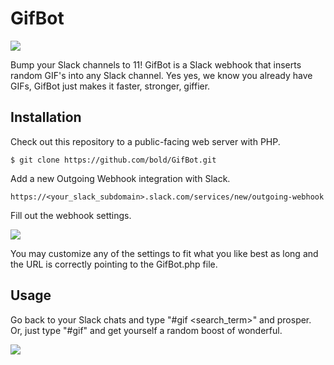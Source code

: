 GifBot
======

<img src="http://hellobold.com/slack/gifbot-logo.gif?new" />

Bump your Slack channels to 11! GifBot is a Slack webhook that inserts random GIF's into any Slack channel. Yes yes, we know you already have GIFs, GifBot just makes it faster, stronger, giffier.

## Installation

Check out this repository to a public-facing web server with PHP.

```
$ git clone https://github.com/bold/GifBot.git
```

Add a new Outgoing Webhook integration with Slack.

```
https://<your_slack_subdomain>.slack.com/services/new/outgoing-webhook
```

Fill out the webhook settings.

<img src="http://hellobold.com/slack/gifbot-setup.jpg" />

You may customize any of the settings to fit what you like best as long and the URL is correctly pointing to the GifBot.php file.

## Usage

Go back to your Slack chats and type "#gif <search_term>" and prosper. Or, just type "#gif" and get yourself a random boost of wonderful.

<img src="http://hellobold.com/slack/gifbot-demo.jpg" />
